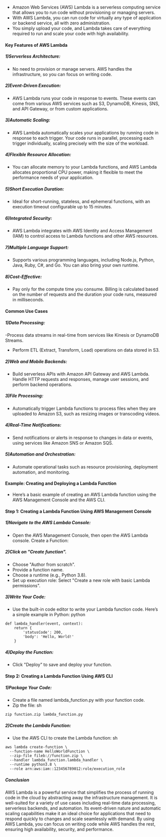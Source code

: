 - Amazon Web Services (AWS) Lambda is a serverless computing service that allows you to run code without provisioning or managing servers. 
- With AWS Lambda, you can run code for virtually any type of application or backend service, all with zero administration. 
- You simply upload your code, and Lambda takes care of everything required to run and scale your code with high availability.

#### Key Features of AWS Lambda
##### 1)Serverless Architecture:

- No need to provision or manage servers. AWS handles the infrastructure, so you can focus on writing code.
##### 2)Event-Driven Execution:

- AWS Lambda runs your code in response to events. These events can come from various AWS services such as S3, DynamoDB, Kinesis, SNS, and API Gateway, or from custom applications.
##### 3)Automatic Scaling:

- AWS Lambda automatically scales your applications by running code in response to each trigger. Your code runs in parallel, processing each trigger individually, scaling precisely with the size of the workload.
##### 4)Flexible Resource Allocation:

- You can allocate memory to your Lambda functions, and AWS Lambda allocates proportional CPU power, making it flexible to meet the performance needs of your application.
##### 5)Short Execution Duration:

- Ideal for short-running, stateless, and ephemeral functions, with an execution timeout configurable up to 15 minutes.
##### 6)Integrated Security:

- AWS Lambda integrates with AWS Identity and Access Management (IAM) to control access to Lambda functions and other AWS resources.
##### 7)Multiple Language Support:

- Supports various programming languages, including Node.js, Python, Java, Ruby, C#, and Go. You can also bring your own runtime.
##### 8)Cost-Effective:

- Pay only for the compute time you consume. Billing is calculated based on the number of requests and the duration your code runs, measured in milliseconds.
#### Common Use Cases
##### 1)Data Processing:

-Process data streams in real-time from services like Kinesis or DynamoDB Streams.
- Perform ETL (Extract, Transform, Load) operations on data stored in S3.
##### 2)Web and Mobile Backends:

- Build serverless APIs with Amazon API Gateway and AWS Lambda.
Handle HTTP requests and responses, manage user sessions, and perform backend operations.
##### 3)File Processing:

- Automatically trigger Lambda functions to process files when they are uploaded to Amazon S3, such as resizing images or transcoding videos.
##### 4)Real-Time Notifications:

- Send notifications or alerts in response to changes in data or events, using services like Amazon SNS or Amazon SQS.
##### 5)Automation and Orchestration:

- Automate operational tasks such as resource provisioning, deployment automation, and monitoring.
#### Example: Creating and Deploying a Lambda Function
- Here’s a basic example of creating an AWS Lambda function using the AWS Management Console and the AWS CLI.

#### Step 1: Creating a Lambda Function Using AWS Management Console
##### 1)Navigate to the AWS Lambda Console:

- Open the AWS Management Console, then open the AWS Lambda console.
Create a Function:

##### 2)Click on "Create function".
- Choose "Author from scratch".
- Provide a function name.
- Choose a runtime (e.g., Python 3.8).
- Set up execution role: Select "Create a new role with basic Lambda permissions".
##### 3)Write Your Code:

- Use the built-in code editor to write your Lambda function code. Here’s a simple example in Python:
python
```
def lambda_handler(event, context):
    return {
        'statusCode': 200,
        'body': 'Hello, World!'
    }
```    
##### 4)Deploy the Function:

- Click "Deploy" to save and deploy your function.
#### Step 2: Creating a Lambda Function Using AWS CLI
##### 1)Package Your Code:

- Create a file named lambda_function.py with your function code.
- Zip the file:
sh
```
zip function.zip lambda_function.py
```
##### 2)Create the Lambda Function:

- Use the AWS CLI to create the Lambda function:
sh
```
aws lambda create-function \
  --function-name HelloWorldFunction \
  --zip-file fileb://function.zip \
  --handler lambda_function.lambda_handler \
  --runtime python3.8 \
  --role arn:aws:iam::123456789012:role/execution_role
```
##### Conclusion
AWS Lambda is a powerful service that simplifies the process of running code in the cloud by abstracting away the infrastructure management. It is well-suited for a variety of use cases including real-time data processing, serverless backends, and automation. Its event-driven nature and automatic scaling capabilities make it an ideal choice for applications that need to respond quickly to changes and scale seamlessly with demand. By using AWS Lambda, you can focus on writing code while AWS handles the rest, ensuring high availability, security, and performance.